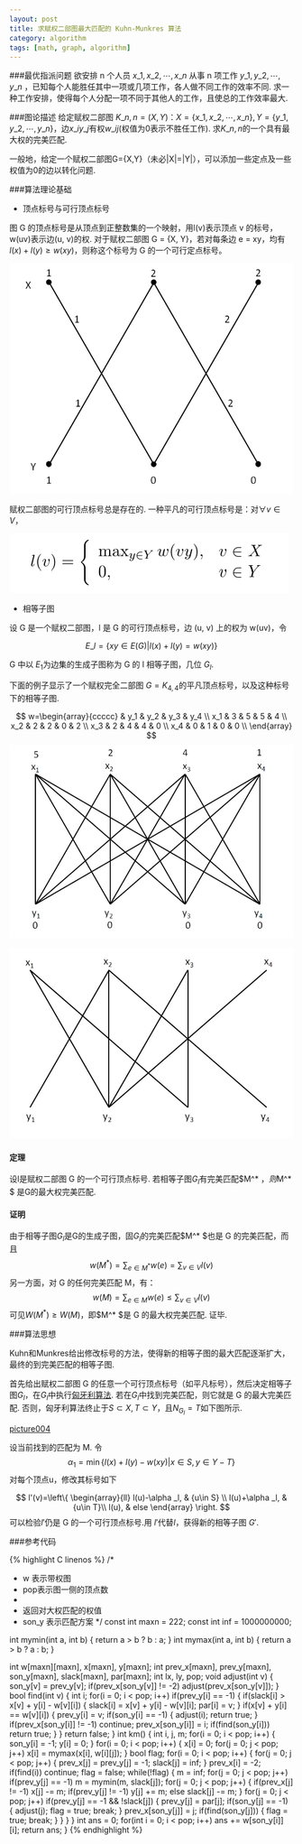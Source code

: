```yaml
---
layout: post
title: 求赋权二部图最大匹配的 Kuhn-Munkres 算法
category: algorithm
tags: [math, graph, algorithm]
---
```


###最优指派问题
欲安排 n 个人员 $x\_1, x\_2, \cdots, x\_n$ 从事 n 项工作 $y\_1, y\_2,\cdots, y\_n$ ，已知每个人能胜任其中一项或几项工作，各人做不同工作的效率不同. 求一种工作安排，使得每个人分配一项不同于其他人的工作，且使总的工作效率最大.

###图论描述
给定赋权二部图 $K\_{n,n} = (X, Y) ： X = \left\{x\_1, x\_2, \cdots, x\_n\right\}, Y = \left\{y\_1, y\_2,\cdots, y\_n \right\}$，边$x\_iy\_j$有权$w\_{ij}$(权值为0表示不胜任工作). 求$K\_{n,n}$的一个具有最大权的完美匹配.

一般地，给定一个赋权二部图G={X,Y}（未必|X|=|Y|），可以添加一些定点及一些权值为0的边以转化问题.

###算法理论基础

- 顶点标号与可行顶点标号

图 G 的顶点标号是从顶点到正整数集的一个映射，用l(v)表示顶点 v 的标号， w(uv)表示边(u, v)的权. 对于赋权二部图 G = {X, Y}，若对每条边 e = xy，均有 $l(x)+l(y)\ge w(xy)$，则称这个标号为 G 的一个可行定点标号。

![picture001](/images/KMX/001.png)

赋权二部图的可行顶点标号总是存在的. 一种平凡的可行顶点标号是：对$\forall v \in V$，

![picturetes](/images/KMX/tex001.png)

- 相等子图

设 G 是一个赋权二部图，l 是 G 的可行顶点标号，边 (u, v) 上的权为 w(uv)，令

$$
E\_l = \left\{ xy\in E(G)|l(x)+l(y)=w(xy) \right\}
$$

G 中以 $E_1$为边集的生成子图称为 G 的 l 相等子图，几位 $G_l$. 

下面的例子显示了一个赋权完全二部图 $G=K_{4,4}$的平凡顶点标号，以及这种标号下的相等子图.

$$
w=\begin{array}{ccccc}
          & y_1 & y_2 & y_3 & y_4 \\
      x_1 & 3 & 5 & 5 & 4 \\
      x_2 & 2 & 2 & 0 & 2 \\
      x_3 & 2 & 4 & 4 & 0 \\
      x_4 & 0 & 1 & 0 & 0 \\
\end{array}
$$
![picture002](/images/KMX/002.png)

![picture003](/images/KMX/003.png)

<h4>定理</h4>

设l是赋权二部图 G 的一个可行顶点标号. 若相等子图$G_l$有完美匹配$M^* $，则$M^* $ 是G的最大权完美匹配.

<h4>证明</h4>

由于相等子图$G_l$是G的生成子图，固$G_l$的完美匹配$M^* $也是 G 的完美匹配，而且
$$
w(M^* ) = \sum_{e\in M^* }w(e)=\sum_{v\in V} l(v)
$$
另一方面，对 G 的任何完美匹配 M，有：
$$
w(M) = \sum_{e\in M}w(e)\le \sum_{v\in V}l(v)
$$
可见$W(M^* )\ge W(M)$，即$M^* $是 G 的最大权完美匹配.    证毕.

###算法思想

Kuhn和Munkres给出修改标号的方法，使得新的相等子图的最大匹配逐渐扩大，最终的到完美匹配的相等子图.

首先给出赋权二部图 G 的任意一个可行顶点标号（如平凡标号），然后决定相等子图$G_l$，在$G_l$中执行[匈牙利算法](http://quant67.com/algorithm/hungary/). 若在$G_l$中找到完美匹配，则它就是 G 的最大完美匹配. 否则，匈牙利算法终止于$S\subset X, T\subset Y$，且$N_{G_{l}}=T$如下图所示.

[picture004](/images/KMX/004.png)

设当前找到的匹配为 M. 令
$$
\alpha _{ 1 }=\min  \{ l(x)+l(y)-w(xy)|x\in S, y\in Y-T\} 
$$
对每个顶点u，修改其标号如下

$$
l'(v)=\left\{
  \begin{array}{ll}
    l(u)-\alpha _l, & {u\in S} \\
    l(u)+\alpha _l, & {u\in T}\\
    l(u),   & else
  \end{array}
\right.
$$
可以检验$l'$仍是 G 的一个可行顶点标号.用 $l'$代替$l$，获得新的相等子图 $G'$.

###参考代码

{% highlight C linenos %}
/*
 * w 表示带权图
 * pop表示图一侧的顶点数
 *
 * 返回对大权匹配的权值
 * son_y 表示匹配方案
 */
const int maxn = 222;
const int inf = 1000000000;

int mymin(int a, int b) {
    return a > b ? b : a;
}
int mymax(int a, int b) {
    return a > b ? a : b;
}

int w[maxn][maxn], x[maxn], y[maxn];
int prev_x[maxn], prev_y[maxn], son_y[maxn], slack[maxn], par[maxn];
int lx, ly, pop;
void adjust(int v) {
    son_y[v] = prev_y[v];
    if(prev_x[son_y[v]] != -2)
        adjust(prev_x[son_y[v]]);
}
bool find(int v) {
    int i;
    for(i = 0; i < pop; i++)
        if(prev_y[i] == -1) {
            if(slack[i] > x[v] + y[i] - w[v][i]) {
                slack[i] = x[v] + y[i] - w[v][i];
                par[i] = v;
            }
            if(x[v] + y[i] == w[v][i]) {
                prev_y[i] = v;
                if(son_y[i] == -1) {
                    adjust(i);
                    return true;
                }
                if(prev_x[son_y[i]] != -1)
                    continue;
                prev_x[son_y[i]] = i;
                if(find(son_y[i]))
                    return true;
            }
        }
    return false;
}
int km() {
    int i, j, m;
    for(i = 0; i < pop; i++) {
        son_y[i] = -1;
        y[i] = 0;
    }
    for(i = 0; i < pop; i++) {
        x[i] = 0;
        for(j = 0; j < pop; j++)
            x[i] = mymax(x[i], w[i][j]);
    }
    bool flag;
    for(i = 0; i < pop; i++) {
        for(j = 0; j < pop; j++) {
            prev_x[j] = prev_y[j] = -1;
            slack[j] = inf;
        }
        prev_x[i] = -2;
        if(find(i)) continue;
        flag = false;
        while(!flag) {
            m = inf;
            for(j = 0; j < pop; j++)
                if(prev_y[j] == -1)
                    m = mymin(m, slack[j]);
            for(j = 0; j < pop; j++) {
                if(prev_x[j] != -1)
                    x[j] -= m;
                if(prev_y[j] != -1)
                    y[j] += m;
                else
                    slack[j] -= m;
            }
            for(j = 0; j < pop; j++)
                if(prev_y[j] == -1 && !slack[j]) {
                    prev_y[j] = par[j];
                    if(son_y[j] == -1) {
                        adjust(j);
                        flag = true;
                        break;
                    }
                    prev_x[son_y[j]] = j;
                    if(find(son_y[j])) {
                        flag = true;
                        break;
                    }
                }
        }
    }
    int ans = 0;
    for(int i = 0; i < pop; i++)
        ans += w[son_y[i]][i];
    return ans;
}
{% endhighlight %}

